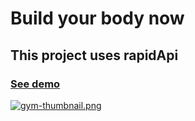 # Build your body now
## This project uses rapidApi
### [See demo](https://jonathanrz-gym-exercises.netlify.app)

[![gym-thumbnail.png](https://i.postimg.cc/9f9Rwj9M/gym-thumbnail.png)](https://postimg.cc/nsHcNg0b)
